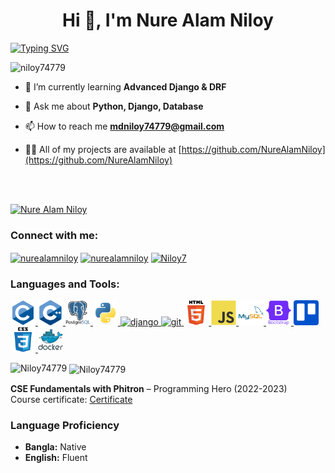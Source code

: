 <h1 align="center">Hi 👋, I'm Nure Alam Niloy</h1>

[![Typing SVG](https://readme-typing-svg.demolab.com?font=Fira+Code&weight=600&size=27&duration=3000&pause=100&color=4D38B1&center=true&vCenter=true&random=true&width=1000&lines=%F0%9F%94%A5+A+Passionate+Backend+Developer+%F0%9F%94%A5;%F0%9F%94%A5+A+Skilled+Django+Developer+%F0%9F%94%A5;%F0%9F%94%A5+Backend+Developer+%F0%9F%94%A5;%F0%9F%94%A5+Python+Developer+%F0%9F%94%A5;%F0%9F%94%A5+Data+Science+Enthusiast+%F0%9F%94%A5)](https://git.io/typing-svg)
  <br> 
<p align="left"> <img src="https://komarev.com/ghpvc/?username=niloy74779&label=Profile%20views&color=0e75b6&style=flat" alt="niloy74779" /> </p>

- 🌱 I’m currently learning **Advanced Django & DRF**

- 💬 Ask me about **Python, Django, Database**

- 📫 How to reach me **mdniloy74779@gmail.com**

- 👨‍💻 All of my projects are available at [https://github.com/NureAlamNiloy](https://github.com/NureAlamNiloy)

 <br>  <br>

<p align="left"> <a href="https://github.com/ryo-ma/github-profile-trophy"><img src="https://github-profile-trophy.vercel.app/?username=NureAlamNiloy" alt="Nure Alam Niloy" /></a> </p>

<h3 align="left">Connect with me:</h3>
<p align="left">
<a href="https://linkedin.com/in/nurealamniloy" target="blank"><img align="center" src="https://raw.githubusercontent.com/rahuldkjain/github-profile-readme-generator/master/src/images/icons/Social/linked-in-alt.svg" alt="nurealamniloy" height="30" width="40" /></a>
<a href="https://fb.com/nurealamniloy" target="blank"><img align="center" src="https://raw.githubusercontent.com/rahuldkjain/github-profile-readme-generator/master/src/images/icons/Social/facebook.svg" alt="nurealamniloy" height="30" width="40" /></a>
<a href="https://codeforces.com/profile/Niloy7" target="blank"><img align="center" src="https://raw.githubusercontent.com/rahuldkjain/github-profile-readme-generator/master/src/images/icons/Social/codeforces.svg" alt="Niloy7" height="30" width="40" /></a>
</p>

<h3>Languages and Tools:</h3>
<p> 
  <a href="https://www.cprogramming.com/" target="_blank" rel="noreferrer"> <img src="https://raw.githubusercontent.com/devicons/devicon/master/icons/c/c-original.svg" alt="c" width="40" height="40"/> </a> 
  <a href="https://www.w3schools.com/cpp/" target="_blank" rel="noreferrer"> <img src="https://raw.githubusercontent.com/devicons/devicon/master/icons/cplusplus/cplusplus-original.svg" alt="cplusplus" width="40" height="40"/> </a> 
  <a href="https://www.postgresql.org" target="_blank" rel="noreferrer"> <img src="https://raw.githubusercontent.com/devicons/devicon/master/icons/postgresql/postgresql-original-wordmark.svg" alt="postgresql" width="40" height="40"/> </a> 
  <a href="https://www.python.org" target="_blank" rel="noreferrer"> <img src="https://raw.githubusercontent.com/devicons/devicon/master/icons/python/python-original.svg" alt="python" width="40" height="40"/> </a>
  <a href="https://www.djangoproject.com/" target="_blank" rel="noreferrer"> <img src="https://cdn.worldvectorlogo.com/logos/django.svg" alt="django" width="40" height="40"/> </a> 
  <a href="https://git-scm.com/" target="_blank" rel="noreferrer"> <img src="https://www.vectorlogo.zone/logos/git-scm/git-scm-icon.svg" alt="git" width="40" height="40"/> </a> 
  <a href="https://www.w3.org/html/" target="_blank" rel="noreferrer"> <img src="https://raw.githubusercontent.com/devicons/devicon/master/icons/html5/html5-original-wordmark.svg" alt="html5" width="40" height="40"/> </a> 
  <a href="https://developer.mozilla.org/en-US/docs/Web/JavaScript" target="_blank" rel="noreferrer"> <img src="https://raw.githubusercontent.com/devicons/devicon/master/icons/javascript/javascript-original.svg" alt="javascript" width="40" height="40"/> </a> 
  <a href="https://www.mysql.com/" target="_blank" rel="noreferrer"> <img src="https://raw.githubusercontent.com/devicons/devicon/master/icons/mysql/mysql-original-wordmark.svg" alt="mysql" width="40" height="40"/> </a> 
  <a href="https://getbootstrap.com" target="_blank" rel="noreferrer"> <img src="https://raw.githubusercontent.com/devicons/devicon/master/icons/bootstrap/bootstrap-plain-wordmark.svg" alt="bootstrap" width="40" height="40"/> </a> 
  <a href="https://trello.com/" target="_blank" rel="noreferrer"> <img src="https://raw.githubusercontent.com/devicons/devicon/master/icons/trello/trello-plain.svg" alt="trello" width="40" height="40"/> </a>
  <a href="https://www.w3schools.com/css/" target="_blank" rel="noreferrer"> <img src="https://raw.githubusercontent.com/devicons/devicon/master/icons/css3/css3-original-wordmark.svg" alt="css" width="40" height="40"/> </a>
  <a href="https://www.docker.com/" target="_blank" rel="noreferrer"> <img src="https://raw.githubusercontent.com/devicons/devicon/master/icons/docker/docker-original-wordmark.svg" alt="docker" width="40" height="40"/> </a>
</p>


<p><img align="left" src="https://github-readme-stats.vercel.app/api/top-langs?username=Niloy74779&show_icons=true&locale=en&layout=compact" alt="Niloy74779" /></p>

<p>&nbsp;<img align="center" src="https://github-readme-stats.vercel.app/api?username=Niloy74779&show_icons=true&locale=en" alt="Niloy74779" /></p>

**CSE Fundamentals with Phitron** – Programming Hero (2022-2023)  
Course certificate: [Certificate](https://shorturl.at/HDhmF)

### Language Proficiency
- **Bangla:** Native
- **English:** Fluent

